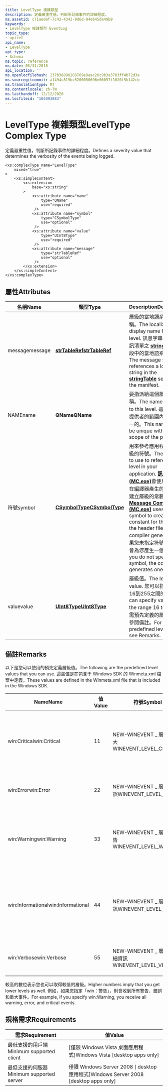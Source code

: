 ```yaml
---
title: LevelType 複雜類型
description: 定義嚴重性值，判斷所記錄事件的詳細程度。
ms.assetid: c71aedef-7c43-4343-9d6d-94eb45da49b9
keywords:
- LevelType 複雜類型 EventLog
topic_type:
- apiref
api_name:
- LevelType
api_type:
- Schema
ms.topic: reference
ms.date: 05/31/2018
api_location: ''
ms.openlocfilehash: 237b38890283769e9aac20c9b3a3703ff4b72d3a
ms.sourcegitcommit: a1494c819bc5200050696e66057f1020f5b142cb
ms.translationtype: MT
ms.contentlocale: zh-TW
ms.lasthandoff: 12/12/2020
ms.locfileid: "104093883"
---
```

# <a name="leveltype-complex-type"></a><span data-ttu-id="1848a-104">LevelType 複雜類型</span><span class="sxs-lookup"><span data-stu-id="1848a-104">LevelType Complex Type</span></span>

<span data-ttu-id="1848a-105">定義嚴重性值，判斷所記錄事件的詳細程度。</span><span class="sxs-lookup"><span data-stu-id="1848a-105">Defines a severity value that determines the verbosity of the events being logged.</span></span>

``` syntax
<xs:complexType name="LevelType"
    mixed="true"
>
    <xs:simpleContent>
        <xs:extension
            base="xs:string"
        >
            <xs:attribute name="name"
                type="QName"
                use="required"
             />
            <xs:attribute name="symbol"
                type="CSymbolType"
                use="optional"
             />
            <xs:attribute name="value"
                type="UInt8Type"
                use="required"
             />
            <xs:attribute name="message"
                type="strTableRef"
                use="optional"
             />
        </xs:extension>
    </xs:simpleContent>
</xs:complexType>
```

## <a name="attributes"></a><span data-ttu-id="1848a-106">屬性</span><span class="sxs-lookup"><span data-stu-id="1848a-106">Attributes</span></span>



| <span data-ttu-id="1848a-107">名稱</span><span class="sxs-lookup"><span data-stu-id="1848a-107">Name</span></span>    | <span data-ttu-id="1848a-108">類型</span><span class="sxs-lookup"><span data-stu-id="1848a-108">Type</span></span>                                                              | <span data-ttu-id="1848a-109">Description</span><span class="sxs-lookup"><span data-stu-id="1848a-109">Description</span></span>                                                                                                                                                                                                                                                                                                        |
|---------|-------------------------------------------------------------------|--------------------------------------------------------------------------------------------------------------------------------------------------------------------------------------------------------------------------------------------------------------------------------------------------------------------|
| <span data-ttu-id="1848a-110">message</span><span class="sxs-lookup"><span data-stu-id="1848a-110">message</span></span> | [<span data-ttu-id="1848a-111">**strTableRef**</span><span class="sxs-lookup"><span data-stu-id="1848a-111">**strTableRef**</span></span>](eventmanifestschema-strtableref-simpletype.md) | <span data-ttu-id="1848a-112">層級的當地語系化顯示名稱。</span><span class="sxs-lookup"><span data-stu-id="1848a-112">The localized display name for the level.</span></span> <span data-ttu-id="1848a-113">訊息字串會參考資訊清單之 [**stringTable**](eventmanifestschema-stringtable-resources-element.md) 區段中的當地語系化字串。</span><span class="sxs-lookup"><span data-stu-id="1848a-113">The message string references a localized string in the [**stringTable**](eventmanifestschema-stringtable-resources-element.md) section of the manifest.</span></span> <br/>                                                                                                    |
| <span data-ttu-id="1848a-114">NAME</span><span class="sxs-lookup"><span data-stu-id="1848a-114">name</span></span>    | <span data-ttu-id="1848a-115">**QName**</span><span class="sxs-lookup"><span data-stu-id="1848a-115">**QName**</span></span>                                                         | <span data-ttu-id="1848a-116">要指派給這個層級的名稱。</span><span class="sxs-lookup"><span data-stu-id="1848a-116">The name to assign to this level.</span></span> <span data-ttu-id="1848a-117">這個名稱在提供者的範圍內必須是唯一的。</span><span class="sxs-lookup"><span data-stu-id="1848a-117">This name must be unique within the scope of the provider.</span></span><br/>                                                                                                                                                                                                            |
| <span data-ttu-id="1848a-118">符號</span><span class="sxs-lookup"><span data-stu-id="1848a-118">symbol</span></span>  | [<span data-ttu-id="1848a-119">**CSymbolType**</span><span class="sxs-lookup"><span data-stu-id="1848a-119">**CSymbolType**</span></span>](eventmanifestschema-csymboltype-simpletype.md) | <span data-ttu-id="1848a-120">用來參考應用程式中之層級的符號。</span><span class="sxs-lookup"><span data-stu-id="1848a-120">The symbol to use to reference the level in your application.</span></span> <span data-ttu-id="1848a-121">[**訊息編譯器 (MC.exe)**](message-compiler--mc-exe-.md)會使用符號，在編譯器產生的標頭檔中建立層級的常數。</span><span class="sxs-lookup"><span data-stu-id="1848a-121">The [**Message Compiler (MC.exe)**](message-compiler--mc-exe-.md) uses the symbol to create a constant for the level in the header file that the compiler generates.</span></span> <span data-ttu-id="1848a-122">如果您未指定符號，編譯器會為您產生一個符號。</span><span class="sxs-lookup"><span data-stu-id="1848a-122">If you do not specify a symbol, the compiler generates one for you.</span></span><br/> |
| <span data-ttu-id="1848a-123">value</span><span class="sxs-lookup"><span data-stu-id="1848a-123">value</span></span>   | [<span data-ttu-id="1848a-124">**UInt8Type**</span><span class="sxs-lookup"><span data-stu-id="1848a-124">**UInt8Type**</span></span>](eventmanifestschema-hexint8type-simpletype.md)   | <span data-ttu-id="1848a-125">層級值。</span><span class="sxs-lookup"><span data-stu-id="1848a-125">The level value.</span></span> <span data-ttu-id="1848a-126">您可以指定範圍16到255之間的值。</span><span class="sxs-lookup"><span data-stu-id="1848a-126">You can specify values in the range 16 to 255.</span></span> <span data-ttu-id="1848a-127">如需預先定義的層級值，請參閱備註。</span><span class="sxs-lookup"><span data-stu-id="1848a-127">For predefined level values, see Remarks.</span></span><br/>                                                                                                                                                                                               |



## <a name="remarks"></a><span data-ttu-id="1848a-128">備註</span><span class="sxs-lookup"><span data-stu-id="1848a-128">Remarks</span></span>

<span data-ttu-id="1848a-129">以下是您可以使用的預先定義層級值。</span><span class="sxs-lookup"><span data-stu-id="1848a-129">The following are the predefined level values that you can use.</span></span> <span data-ttu-id="1848a-130">這些值是在包含于 Windows SDK 的 Winmeta.xml 檔案中定義。</span><span class="sxs-lookup"><span data-stu-id="1848a-130">These values are defined in the Winmeta.xml file that is included in the Windows SDK.</span></span>



| <span data-ttu-id="1848a-131">Name</span><span class="sxs-lookup"><span data-stu-id="1848a-131">Name</span></span>              | <span data-ttu-id="1848a-132">值</span><span class="sxs-lookup"><span data-stu-id="1848a-132">Value</span></span> | <span data-ttu-id="1848a-133">符號</span><span class="sxs-lookup"><span data-stu-id="1848a-133">Symbol</span></span>                    | <span data-ttu-id="1848a-134">描述</span><span class="sxs-lookup"><span data-stu-id="1848a-134">Description</span></span>                                                             |
|-------------------|-------|---------------------------|-------------------------------------------------------------------------|
| <span data-ttu-id="1848a-135">win:Critical</span><span class="sxs-lookup"><span data-stu-id="1848a-135">win:Critical</span></span>      | <span data-ttu-id="1848a-136">1</span><span class="sxs-lookup"><span data-stu-id="1848a-136">1</span></span>     | <span data-ttu-id="1848a-137">NEW-WINEVENT \_ 層級 \_ 重大</span><span class="sxs-lookup"><span data-stu-id="1848a-137">WINEVENT\_LEVEL\_CRITICAL</span></span> | <span data-ttu-id="1848a-138">識別異常離開或終止事件。</span><span class="sxs-lookup"><span data-stu-id="1848a-138">Identifies an abnormal exit or termination event.</span></span><br/>            |
| <span data-ttu-id="1848a-139">win:Error</span><span class="sxs-lookup"><span data-stu-id="1848a-139">win:Error</span></span>         | <span data-ttu-id="1848a-140">2</span><span class="sxs-lookup"><span data-stu-id="1848a-140">2</span></span>     | <span data-ttu-id="1848a-141">NEW-WINEVENT \_ 層級 \_ 錯誤</span><span class="sxs-lookup"><span data-stu-id="1848a-141">WINEVENT\_LEVEL\_ERROR</span></span>    | <span data-ttu-id="1848a-142">識別嚴重的錯誤事件。</span><span class="sxs-lookup"><span data-stu-id="1848a-142">Identifies a severe error event.</span></span><br/>                             |
| <span data-ttu-id="1848a-143">win:Warning</span><span class="sxs-lookup"><span data-stu-id="1848a-143">win:Warning</span></span>       | <span data-ttu-id="1848a-144">3</span><span class="sxs-lookup"><span data-stu-id="1848a-144">3</span></span>     | <span data-ttu-id="1848a-145">NEW-WINEVENT \_ 層級 \_ 警告</span><span class="sxs-lookup"><span data-stu-id="1848a-145">WINEVENT\_LEVEL\_WARNING</span></span>  | <span data-ttu-id="1848a-146">識別如配置失敗的警告事件。</span><span class="sxs-lookup"><span data-stu-id="1848a-146">Identifies a warning event such as an allocation failure.</span></span><br/>    |
| <span data-ttu-id="1848a-147">win:Informational</span><span class="sxs-lookup"><span data-stu-id="1848a-147">win:Informational</span></span> | <span data-ttu-id="1848a-148">4</span><span class="sxs-lookup"><span data-stu-id="1848a-148">4</span></span>     | <span data-ttu-id="1848a-149">NEW-WINEVENT \_ 層級 \_ 資訊</span><span class="sxs-lookup"><span data-stu-id="1848a-149">WINEVENT\_LEVEL\_INFO</span></span>     | <span data-ttu-id="1848a-150">識別非錯誤事件，例如進入或離開事件。</span><span class="sxs-lookup"><span data-stu-id="1848a-150">Identifies a non-error event such as an entry or exit event.</span></span><br/> |
| <span data-ttu-id="1848a-151">win:Verbose</span><span class="sxs-lookup"><span data-stu-id="1848a-151">win:Verbose</span></span>       | <span data-ttu-id="1848a-152">5</span><span class="sxs-lookup"><span data-stu-id="1848a-152">5</span></span>     | <span data-ttu-id="1848a-153">NEW-WINEVENT \_ 層級 \_ 詳細資訊</span><span class="sxs-lookup"><span data-stu-id="1848a-153">WINEVENT\_LEVEL\_VERBOSE</span></span>  | <span data-ttu-id="1848a-154">識別詳細的追蹤事件。</span><span class="sxs-lookup"><span data-stu-id="1848a-154">Identifies a detailed trace event.</span></span><br/>                           |



 

<span data-ttu-id="1848a-155">較高的數位表示您也可以取得較低的層級。</span><span class="sxs-lookup"><span data-stu-id="1848a-155">Higher numbers imply that you get lower levels as well.</span></span> <span data-ttu-id="1848a-156">例如，如果您指定「win：警告」，則會收到所有警告、錯誤和重大事件。</span><span class="sxs-lookup"><span data-stu-id="1848a-156">For example, if you specify win:Warning, you receive all warning, error, and critical events.</span></span>

## <a name="requirements"></a><span data-ttu-id="1848a-157">規格需求</span><span class="sxs-lookup"><span data-stu-id="1848a-157">Requirements</span></span>



| <span data-ttu-id="1848a-158">需求</span><span class="sxs-lookup"><span data-stu-id="1848a-158">Requirement</span></span> | <span data-ttu-id="1848a-159">值</span><span class="sxs-lookup"><span data-stu-id="1848a-159">Value</span></span> |
|-------------------------------------|------------------------------------------------------|
| <span data-ttu-id="1848a-160">最低支援的用戶端</span><span class="sxs-lookup"><span data-stu-id="1848a-160">Minimum supported client</span></span><br/> | <span data-ttu-id="1848a-161">\[僅限 Windows Vista 桌面應用程式\]</span><span class="sxs-lookup"><span data-stu-id="1848a-161">Windows Vista \[desktop apps only\]</span></span><br/>       |
| <span data-ttu-id="1848a-162">最低支援的伺服器</span><span class="sxs-lookup"><span data-stu-id="1848a-162">Minimum supported server</span></span><br/> | <span data-ttu-id="1848a-163">僅限 Windows Server 2008 \[ desktop 應用程式\]</span><span class="sxs-lookup"><span data-stu-id="1848a-163">Windows Server 2008 \[desktop apps only\]</span></span><br/> |



 

 





